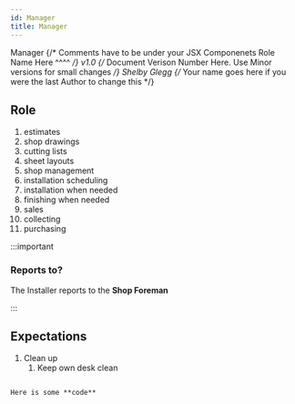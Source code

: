 ```yaml
---
id: Manager
title: Manager
---
```


<span class="badge badge--primary">Manager</span>
{/* Comments have to be under your JSX Componenets
    Role Name Here ^^^^ */}
<span class="badge badge--secondary">v1.0</span>
{/* Document Verison Number Here. Use Minor versions for small changes */}
<span class="badge badge--success">Shelby Glegg</span>
{/* Your name goes here if you were the last Author to change this */}

## Role  

1. estimates 
2. shop drawings 
3. cutting lists 
4. sheet layouts 
5. shop management 
6. installation scheduling 
7. installation when needed 
8. finishing when needed 
9. sales 
10. collecting 
11. purchasing  
    
:::important

### Reports to?

The Installer reports to the **Shop Foreman**

:::

## Expectations
1.  Clean up
    1. Keep own desk clean 


<!-- 
1.  Equipment Maintenance
2.  Clean Up
-->

```markdown

Here is some **code**

```